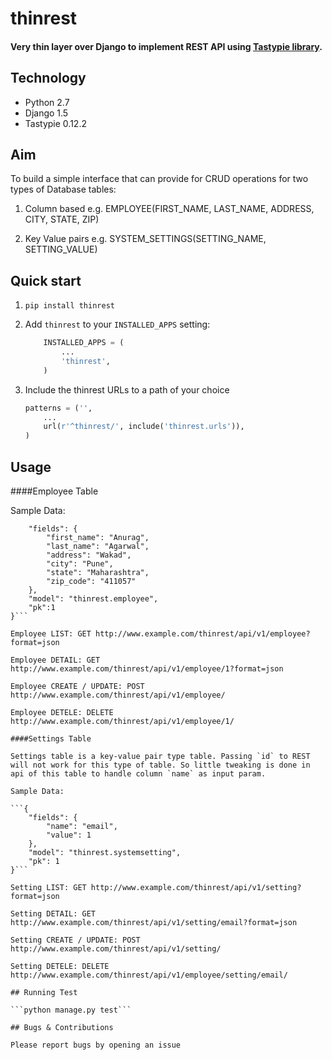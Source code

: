 # thinrest

#### Very thin layer over Django to implement REST API using [Tastypie library](https://github.com/django-tastypie/django-tastypie).

## Technology
* Python 2.7
* Django 1.5
* Tastypie 0.12.2

## Aim

To build a simple interface that can provide for CRUD operations for two types of Database tables:

1. Column based e.g. EMPLOYEE(FIRST_NAME, LAST_NAME, ADDRESS, CITY, STATE, ZIP)

2. Key Value pairs e.g. SYSTEM_SETTINGS(SETTING_NAME, SETTING_VALUE)

## Quick start

1. ```pip install thinrest```

2. Add `thinrest` to your `INSTALLED_APPS` setting:

    ```python
        INSTALLED_APPS = (
            ...
            'thinrest',
        )
    ```

3. Include the thinrest URLs to a path of your choice

    ```python
    patterns = ('',
        ...
        url(r'^thinrest/', include('thinrest.urls')),
    )
    ```

## Usage

####Employee Table

Sample Data:

```{
    "fields": {
        "first_name": "Anurag",
        "last_name": "Agarwal",
        "address": "Wakad",
        "city": "Pune",
        "state": "Maharashtra",
        "zip_code": "411057"
    },
    "model": "thinrest.employee",
    "pk":1
}```

Employee LIST: GET http://www.example.com/thinrest/api/v1/employee?format=json

Employee DETAIL: GET http://www.example.com/thinrest/api/v1/employee/1?format=json

Employee CREATE / UPDATE: POST http://www.example.com/thinrest/api/v1/employee/

Employee DETELE: DELETE http://www.example.com/thinrest/api/v1/employee/1/

####Settings Table

Settings table is a key-value pair type table. Passing `id` to REST will not work for this type of table. So little tweaking is done in api of this table to handle column `name` as input param.

Sample Data:

```{
    "fields": {
        "name": "email",
        "value": 1
    },
    "model": "thinrest.systemsetting",
    "pk": 1
}```

Setting LIST: GET http://www.example.com/thinrest/api/v1/setting?format=json

Setting DETAIL: GET http://www.example.com/thinrest/api/v1/setting/email?format=json

Setting CREATE / UPDATE: POST http://www.example.com/thinrest/api/v1/setting/

Setting DETELE: DELETE http://www.example.com/thinrest/api/v1/employee/setting/email/

## Running Test

```python manage.py test```

## Bugs & Contributions

Please report bugs by opening an issue
